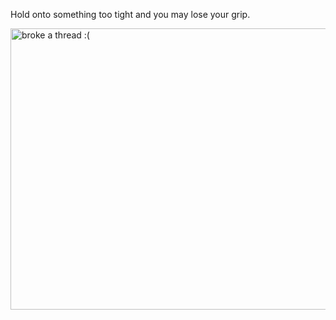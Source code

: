 
Hold onto something too tight and you may lose your grip.

<img src="https://lh3.googleusercontent.com/pw/AM-JKLUtLhcLv5zbYwKwfO9N7_LYLMksjzqJsThu7V_9gReXQGtvOYfO3TdLlR-Lk6Yye5iudasqJsDDs-h_plM2OFhbFuNttrqT5MhAbcl-5soHmfRFUxgimXFUMru1DZutbGfAhLko1P5NEeFJBgK0kVxtbg=w1423-h1067-no?authuser=0" alt="broke a thread :(" width="600" height="450">
